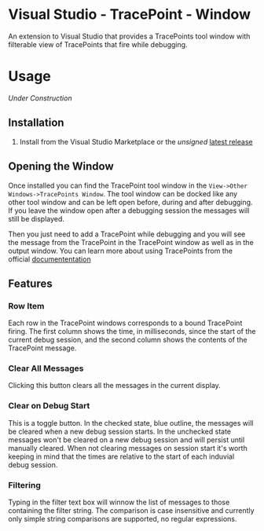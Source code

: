 # Visual Studio - TracePoint - Window
An extension to Visual Studio that provides a TracePoints tool window with filterable view of TracePoints that fire while debugging.


# Usage

*Under Construction* 

## Installation
1. Install from the Visual Studio Marketplace or the _unsigned_ [latest release](https://github.com/andysterland/visualstudio-tracepoint-window/releases/latest)

## Opening the Window

Once installed you can find the TracePoint tool window in the `View->Other Windows->TracePoints Window`. The tool window can be docked like any other tool window and can be left open before, during and after debugging. If you leave the window open after a debugging session the messages will still be displayed.  

Then you just need to add a TracePoint while debugging and you will see the message from the TracePoint in the TracePoint window as well as in the output window. You can learn more about using TracePoints from the official [documententation](https://docs.microsoft.com/en-us/visualstudio/debugger/using-breakpoints?view=vs-2019#BKMK_Print_to_the_Output_window_with_tracepoints)

## Features

### Row Item
Each row in the TracePoint windows corresponds to a bound TracePoint firing. The first column shows the time, in milliseconds, since the start of the current debug session, and the second column shows the contents of the TracePoint message.

### Clear All Messages
Clicking this button clears all the messages in the current display.

### Clear on Debug Start
This is a toggle button. In the checked state, blue outline, the messages will be cleared when a new debug session starts. In the unchecked state messages won't be cleared on a new debug session and will persist until manually cleared. When not clearing messages on session start it's worth keeping in mind that the times are relative to the start of each induvial debug session.

### Filtering
Typing in the filter text box will winnow the list of messages to those containing the filter string. The comparison is case insensitive and currently only simple string comparisons are supported, no regular expressions.
